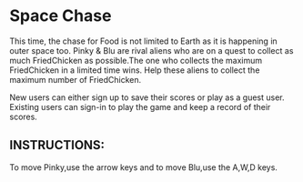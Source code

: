 # Space Chase
This time, the chase for Food is not limited to Earth as it is happening in outer space too. Pinky & Blu are rival aliens who are on a quest to collect as much FriedChicken as possible.The one who collects the maximum FriedChicken in a limited time wins.
Help these aliens to collect the maximum number of FriedChicken.

New users can either sign up to save their scores or play as a guest user.
Existing users can sign-in to play the game and keep a record of their scores.

## INSTRUCTIONS:
To move Pinky,use the arrow keys and to move Blu,use the A,W,D keys.
